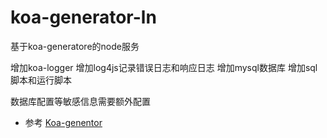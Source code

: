 # koa-generator-ln
基于koa-generatore的node服务

增加koa-logger
增加log4js记录错误日志和响应日志
增加mysql数据库
增加sql脚本和运行脚本

数据库配置等敏感信息需要额外配置


- 参考 [Koa-genentor](https://chenshenhai.github.io/koa2-note/)
